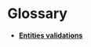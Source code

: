 # Glossary

- **[Entities validations](https://docs.erp.net/tech/reference/glossary/entities-validation/index.html)**
